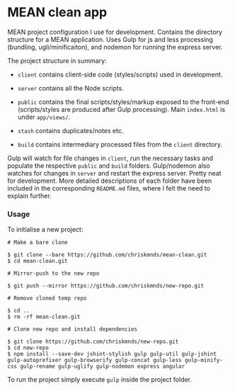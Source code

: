 # MEAN clean app

MEAN project configuration I use for development. Contains the directory structure for a MEAN application. Uses Gulp for js and less processing (bundling, ugli/minificaiton), and nodemon for running the express server.

The project structure in summary:

- `client` contains client-side code (styles/scripts) used in development. 

- `server` contains all the Node scripts.

- `public` contains the final scripts/styles/markup exposed to the front-end (scripts/styles are produced after Gulp processing). Main `index.html` is under `app/views/`.

- `stash` contains duplicates/notes etc.

- `build` contains intermediary processed files from the `client` directory.

Gulp will watch for file changes in `client`, run the necessary tasks and populate the respective `public` and `build` folders. Gulp/nodemon also watches for changes in `server` and restart the express server. Pretty neat for development. More detailed descriptions of each folder have been included in the corresponding `README.md` files, where I felt the need to explain further.

### Usage

To initialise a new project:

```
# Make a bare clone

$ git clone --bare https://github.com/chriskmnds/mean-clean.git
$ cd mean-clean.git

# Mirror-push to the new repo

$ git push --mirror https://github.com/chriskmnds/new-repo.git

# Remove cloned temp repo

$ cd ..
$ rm -rf mean-clean.git  

# Clone new repo and install dependencies

$ git clone https://github.com/chriskmnds/new-repo.git
$ cd new-repo
$ npm install --save-dev jshint-stylish gulp gulp-util gulp-jshint gulp-autoprefixer gulp-browserify gulp-concat gulp-less gulp-minify-css gulp-rename gulp-uglify gulp-nodemon express angular

```

To run the project simply execute `gulp` inside the project folder.
